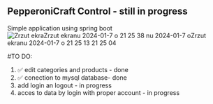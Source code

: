 ## PepperoniCraft Control - still in progress

Simple application using spring boot
![Zrzut ekra![Zrzut ekranu 2024-01-7 o 21 25 38](https://github.com/MagdalenaRosa/spring/assets/128220619/2faff8af-f0e6-4738-8bb2-051d433e2c8b)
nu 2024-01-7 o![Zrzut ekranu 2024-01-7 o 21 25 13](https://github.com/MagdalenaRosa/spring/assets/128220619/3a18f413-80a8-4373-9d4c-81b982d66735)
 21 25 04](https://github.com/MagdalenaRosa/spring/assets/128220619/157d1362-de05-4a3d-ab0a-d0a128aeb4d1)

#TO DO:

1. ✅ edit categories and products - done
2. ✅ conection to mysql database- done
3. add login an logout - in progress
4. acces to data by login with proper account - in progress

